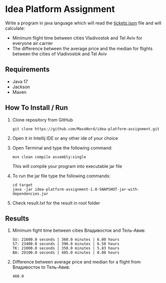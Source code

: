 # Idea Platform Assignment
Write a program in java language which will read the [tickets.json](https://disk.yandex.ru/d/oytpde1hp8DBRQ) file and
will calculate:
- Minimum flight time between cities
  Vladivostok and Tel Aviv for everyone
  air carrier
- The difference between the average price and the median for
  flights between the cities of Vladivostok and Tel Aviv

## Requirements
* Java 17
* Jackson
* Maven

## How To Install / Run
1. Clone repository from GitHub

   ~~~
   git clone https://github.com/MasoNord/idea-platform-assignment.git
   ~~~

2. Open it in Intellij IDE or any other ide of your choice
3. Open Terminal and type the following command:
    ~~~
    mvn clean compile assembly:single
    ~~~
   This will compile your program into executable jar file
4. To run the jar file type the following commands:
    ~~~
    cd target
    java -jar idea-platform-assignment-1.0-SNAPSHOT-jar-with-dependencies.jar
    ~~~
5. Check result.txt for the result in root folder

## Results
1. Minimum fight time between cities Владивосток and Тель-Авив:
    ~~~
    SU: 21600.0 seconds | 360.0 minutes | 6.00 hours
    S7: 23400.0 seconds | 390.0 minutes | 6.50 hours
    TK: 21000.0 seconds | 350.0 minutes | 5.83 hours
    BA: 29100.0 seconds | 485.0 minutes | 8.08 hours
    ~~~
2. Difference between average price and median for a flight from Владивосток to Тель-Авив:
    ~~~
    460.0
    ~~~